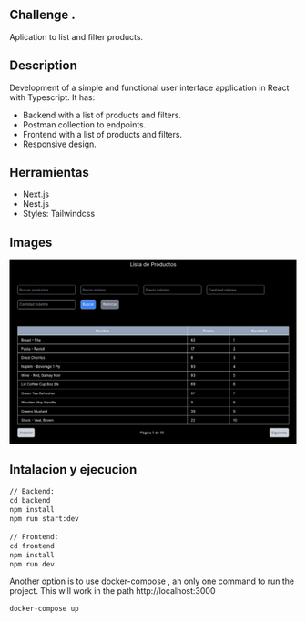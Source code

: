 ## Challenge .

Aplication to list and filter products.


## Description
Development of a simple and functional user interface application in React with Typescript. It has:

- Backend with a list of products and filters.
- Postman collection to endpoints.
- Frontend with a list of products and filters.
- Responsive design.


## Herramientas
- Next.js
- Nest.js
- Styles: Tailwindcss

## Images


![alt](./images-readme/challenge-scalboost.png)


## Intalacion y ejecucion

```
// Backend:
cd backend
npm install
npm run start:dev

// Frontend:
cd frontend
npm install
npm run dev
```

Another option is to use docker-compose , an only one command to run the project. This will work in the path http://localhost:3000
```
docker-compose up
```

